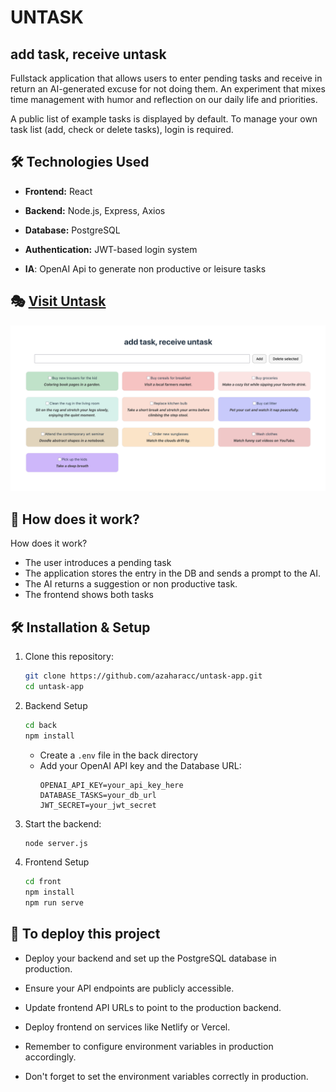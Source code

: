# UNTASK

## add task, receive untask

Fullstack application that allows users to enter pending tasks and receive in return an AI-generated excuse for not doing them. An experiment that mixes time management with humor and reflection on our daily life and priorities.

A public list of example tasks is displayed by default. To manage your own task list (add, check or delete tasks), login is required.

## 🛠️ Technologies Used

- **Frontend:** React

- **Backend:** Node.js, Express, Axios

- **Database:** PostgreSQL

- **Authentication:** JWT-based login system

- **IA**: OpenAI Api to generate non productive or leisure tasks


## 🎭 [Visit Untask](https://untask.vercel.app/)
![screenshot](screenshot.png)

## 🚀 How does it work?

How does it work?
- The user introduces a pending task
- The application stores the entry in the DB and sends a prompt to the AI.
- The AI returns a suggestion or non productive task.
- The frontend shows both tasks


## 🛠 Installation & Setup

1. Clone this repository:
   ```sh
   git clone https://github.com/azaharacc/untask-app.git
   cd untask-app
   ```
2. Backend Setup
   ```sh
   cd back
   npm install
   ```

   - Create a `.env` file in the back directory
   - Add your OpenAI API key and the Database URL:
     ```
     OPENAI_API_KEY=your_api_key_here
     DATABASE_TASKS=your_db_url
     JWT_SECRET=your_jwt_secret
     ```

4. Start the backend:
   ```sh
   node server.js
   ```
5. Frontend Setup
   ```sh
   cd front
   npm install
   npm run serve
   ```

## 🎉 To deploy this project

- Deploy your backend and set up the PostgreSQL database in production.

- Ensure your API endpoints are publicly accessible.

- Update frontend API URLs to point to the production backend.

- Deploy frontend on services like Netlify or Vercel.

- Remember to configure environment variables in production accordingly.

- Don't forget to set the environment variables correctly in production.
